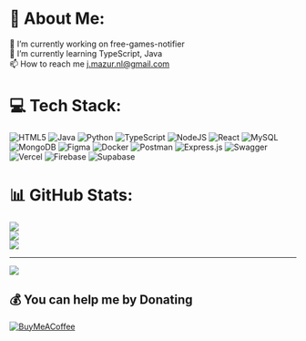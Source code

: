 # 💫 About Me:
🔭 I’m currently working on free-games-notifier<br>🌱 I’m currently learning TypeScript, Java<br>📫 How to reach me j.mazur.nl@gmail.com<br>


# 💻 Tech Stack:
![HTML5](https://img.shields.io/badge/html5-%23E34F26.svg?style=flat&logo=html5&logoColor=white) ![Java](https://img.shields.io/badge/java-%23ED8B00.svg?style=flat&logo=openjdk&logoColor=white) ![Python](https://img.shields.io/badge/python-3670A0?style=flat&logo=python&logoColor=ffdd54) ![TypeScript](https://img.shields.io/badge/typescript-%23007ACC.svg?style=flat&logo=typescript&logoColor=white) ![NodeJS](https://img.shields.io/badge/node.js-6DA55F?style=flat&logo=node.js&logoColor=white) ![React](https://img.shields.io/badge/react-%2320232a.svg?style=flat&logo=react&logoColor=%2361DAFB) ![MySQL](https://img.shields.io/badge/mysql-%2300000f.svg?style=flat&logo=mysql&logoColor=white) ![MongoDB](https://img.shields.io/badge/MongoDB-%234ea94b.svg?style=flat&logo=mongodb&logoColor=white) ![Figma](https://img.shields.io/badge/figma-%23F24E1E.svg?style=flat&logo=figma&logoColor=white) ![Docker](https://img.shields.io/badge/docker-%230db7ed.svg?style=flat&logo=docker&logoColor=white) ![Postman](https://img.shields.io/badge/Postman-FF6C37?style=flat&logo=postman&logoColor=white) ![Express.js](https://img.shields.io/badge/express.js-%23404d59.svg?style=flat&logo=express&logoColor=%2361DAFB) ![Swagger](https://img.shields.io/badge/-Swagger-%23Clojure?style=flat&logo=swagger&logoColor=white) ![Vercel](https://img.shields.io/badge/vercel-%23000000.svg?style=flat&logo=vercel&logoColor=white) ![Firebase](https://img.shields.io/badge/firebase-%23039BE5.svg?style=flat&logo=firebase) ![Supabase](https://img.shields.io/badge/Supabase-3ECF8E?style=flat&logo=supabase&logoColor=white)
# 📊 GitHub Stats:
![](https://github-readme-stats.vercel.app/api?username=jakmaz&theme=dark&hide_border=true&include_all_commits=true&count_private=false)<br/>
![](https://github-readme-streak-stats.herokuapp.com/?user=jakmaz&theme=dark&hide_border=true)<br/>
![](https://github-readme-stats.vercel.app/api/top-langs/?username=jakmaz&theme=dark&hide_border=true&include_all_commits=true&count_private=false&layout=compact)

---
[![](https://visitcount.itsvg.in/api?id=jakmaz&icon=0&color=0)](https://visitcount.itsvg.in)

  ## 💰 You can help me by Donating
  [![BuyMeACoffee](https://img.shields.io/badge/Buy%20Me%20a%20Coffee-ffdd00?style=for-the-badge&logo=buy-me-a-coffee&logoColor=black)](https://buymeacoffee.com/https://buymeacoffee.com/jmazur) 

  
<!-- Proudly created with GPRM ( https://gprm.itsvg.in ) -->
